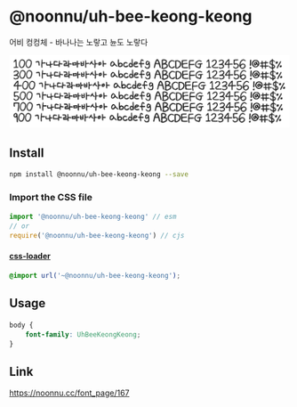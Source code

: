 # @noonnu/uh-bee-keong-keong

어비 컹컹체 - 바나나는 노랗고 뉸도 노랗다

![example](./example.png)

## Install

```bash
npm install @noonnu/uh-bee-keong-keong --save
```

### Import the CSS file

```js
import '@noonnu/uh-bee-keong-keong' // esm
// or
require('@noonnu/uh-bee-keong-keong') // cjs
```

#### [css-loader](https://github.com/webpack-contrib/css-loader)

```css
@import url('~@noonnu/uh-bee-keong-keong');
```

## Usage

```css
body {
    font-family: UhBeeKeongKeong;
}
```

## Link

https://noonnu.cc/font_page/167
